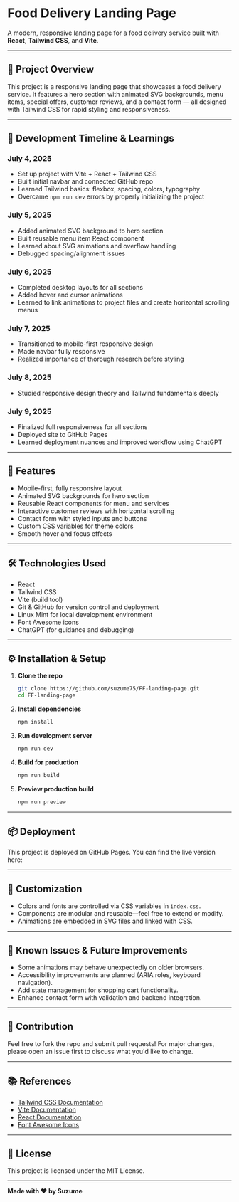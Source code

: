 

# Food Delivery Landing Page

A modern, responsive landing page for a food delivery service built with **React**, **Tailwind CSS**, and **Vite**.

---

## 🚀 Project Overview

This project is a responsive landing page that showcases a food delivery service. It features a hero section with animated SVG backgrounds, menu items, special offers, customer reviews, and a contact form — all designed with Tailwind CSS for rapid styling and responsiveness.

---

## 📅 Development Timeline & Learnings

### July 4, 2025
- Set up project with Vite + React + Tailwind CSS  
- Built initial navbar and connected GitHub repo  
- Learned Tailwind basics: flexbox, spacing, colors, typography  
- Overcame `npm run dev` errors by properly initializing the project  

### July 5, 2025
- Added animated SVG background to hero section  
- Built reusable menu item React component  
- Learned about SVG animations and overflow handling  
- Debugged spacing/alignment issues  

### July 6, 2025
- Completed desktop layouts for all sections  
- Added hover and cursor animations  
- Learned to link animations to project files and create horizontal scrolling menus  

### July 7, 2025
- Transitioned to mobile-first responsive design  
- Made navbar fully responsive  
- Realized importance of thorough research before styling  

### July 8, 2025
- Studied responsive design theory and Tailwind fundamentals deeply  

### July 9, 2025
- Finalized full responsiveness for all sections  
- Deployed site to GitHub Pages  
- Learned deployment nuances and improved workflow using ChatGPT  

---

## 🧱 Features

- Mobile-first, fully responsive layout  
- Animated SVG backgrounds for hero section  
- Reusable React components for menu and services  
- Interactive customer reviews with horizontal scrolling  
- Contact form with styled inputs and buttons  
- Custom CSS variables for theme colors  
- Smooth hover and focus effects  

---

## 🛠️ Technologies Used

- React  
- Tailwind CSS  
- Vite (build tool)  
- Git & GitHub for version control and deployment  
- Linux Mint for local development environment  
- Font Awesome icons  
- ChatGPT (for guidance and debugging)  

---

## ⚙️ Installation & Setup

1. **Clone the repo**  
   ```bash
   git clone https://github.com/suzume75/FF-landing-page.git
   cd FF-landing-page
   
2. **Install dependencies**

   ```bash
   npm install
   ```

3. **Run development server**

   ```bash
   npm run dev
   ```

4. **Build for production**

   ```bash
   npm run build
   ```

5. **Preview production build**

   ```bash
   npm run preview
   ```

---

## 📦 Deployment

This project is deployed on GitHub Pages. You can find the live version here:



---

## 🔧 Customization

* Colors and fonts are controlled via CSS variables in `index.css`.
* Components are modular and reusable—feel free to extend or modify.
* Animations are embedded in SVG files and linked with CSS.

---

## 🐞 Known Issues & Future Improvements

* Some animations may behave unexpectedly on older browsers.
* Accessibility improvements are planned (ARIA roles, keyboard navigation).
* Add state management for shopping cart functionality.
* Enhance contact form with validation and backend integration.

---

## 🤝 Contribution

Feel free to fork the repo and submit pull requests! For major changes, please open an issue first to discuss what you'd like to change.

---

## 📚 References

* [Tailwind CSS Documentation](https://tailwindcss.com/docs)
* [Vite Documentation](https://vitejs.dev/)
* [React Documentation](https://reactjs.org/docs/getting-started.html)
* [Font Awesome Icons](https://fontawesome.com/)

---

## 📄 License

This project is licensed under the MIT License.

---

**Made with ❤️ by Suzume**

```
